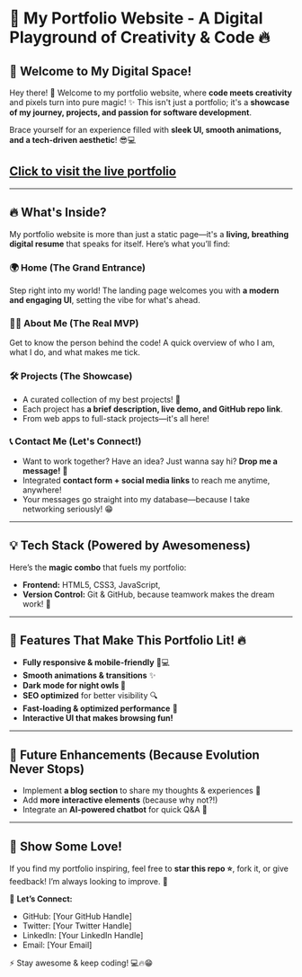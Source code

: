# 🚀 My Portfolio Website - A Digital Playground of Creativity & Code 🔥

## 🎨 Welcome to My Digital Space!
Hey there! 👋 Welcome to my portfolio website, where **code meets creativity** and pixels turn into pure magic! ✨ This isn't just a portfolio; it's a **showcase of my journey, projects, and passion for software development**.

Brace yourself for an experience filled with **sleek UI, smooth animations, and a tech-driven aesthetic**! 😎💻

## [Click to visit the live portfolio](https://lewiii254.github.io/Portfolio/)
---

## 🔥 What's Inside?
My portfolio website is more than just a static page—it's a **living, breathing digital resume** that speaks for itself. Here’s what you’ll find:

### 🌍 Home (The Grand Entrance)
Step right into my world! The landing page welcomes you with **a modern and engaging UI**, setting the vibe for what's ahead.

### 👨‍💻 About Me (The Real MVP)
Get to know the person behind the code! A quick overview of who I am, what I do, and what makes me tick.

### 🛠️ Projects (The Showcase)
- A curated collection of my best projects! 🚀
- Each project has **a brief description, live demo, and GitHub repo link**.
- From web apps to full-stack projects—it's all here!

### 📞 Contact Me (Let's Connect!)
- Want to work together? Have an idea? Just wanna say hi? **Drop me a message!** 💌
- Integrated **contact form + social media links** to reach me anytime, anywhere!
- Your messages go straight into my database—because I take networking seriously! 😁

---

## 💡 Tech Stack (Powered by Awesomeness)
Here’s the **magic combo** that fuels my portfolio:
- **Frontend:** HTML5, CSS3, JavaScript,
- **Version Control:** Git & GitHub, because teamwork makes the dream work! 🤝

---

## 🚀 Features That Make This Portfolio Lit! 🔥
- **Fully responsive & mobile-friendly** 📱💻
- **Smooth animations & transitions** ✨
- **Dark mode for night owls 🌙**
- **SEO optimized** for better visibility 🔍
- **Fast-loading & optimized performance** 🚀
- **Interactive UI that makes browsing fun!**

---

## 🎯 Future Enhancements (Because Evolution Never Stops)
- Implement **a blog section** to share my thoughts & experiences 📝
- Add **more interactive elements** (because why not?!)
- Integrate an **AI-powered chatbot** for quick Q&A 🤖

---

## 💖 Show Some Love!
If you find my portfolio inspiring, feel free to **star this repo ⭐**, fork it, or give feedback! I’m always looking to improve. 🚀

📢 **Let’s Connect:**
- GitHub: [Your GitHub Handle]
- Twitter: [Your Twitter Handle]
- LinkedIn: [Your LinkedIn Handle]
- Email: [Your Email]

⚡ Stay awesome & keep coding! 💻🔥😁

